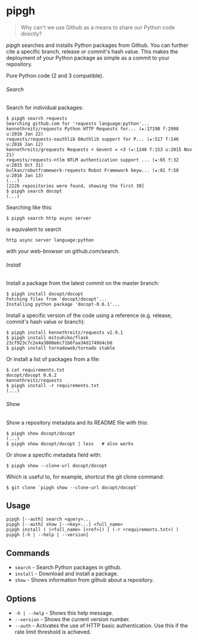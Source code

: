 # pipgh

> Why can't we use Github as a means to share our Python code directly?

*pipgh* searches and installs Python packages from Github. You can
further cite a specific branch, release or commit's hash value. This
makes the deployment of your Python package as simple as a commit to
your repository.

Pure Python code (2 and 3 compatible).

###### Search

Search for individual packages:

    $ pipgh search requests
    Searching github.com for 'requests language:python'...
    kennethreitz/requests Python HTTP Requests for... (★:17198 f:2998 u:2016 Jan 22)
    requests/requests-oauthlib OAuthlib support for P... (★:517 f:146 u:2016 Jan 12)
    kennethreitz/grequests Requests + Gevent = <3 (★:1246 f:153 u:2015 Nov 21)
    requests/requests-ntlm NTLM authentication support ... (★:65 f:32 u:2015 Oct 31)
    bulkan/robotframework-requests Robot Framework keyw... (★:81 f:58 u:2016 Jan 13)
    (...)
    [2226 repositories were found, showing the first 30]
    $ pipgh search docopt
    (...)

Searching like this:

    $ pipgh search http async server

is equivalent to search

    http async server language:python

with your web-browser on github.com/search.

###### Install

Install a package from the latest commit on the master branch:

    $ pipgh install docopt/docopt
    Fetching files from 'docopt/docopt'...
    Installing python package 'docopt-0.6.1'...

Install a specific version of the code using a reference (e.g. release,
commit's hash value or branch):

    $ pipgh install kennethreitz/requests v2.9.1
    $ pipgh install mitsuhiko/flask 23cf923c7c2e4a3808e6c71b6faa34d1749d4cb6
    $ pipgh install tornadoweb/tornado stable

Or install a list of packages from a file:

    $ cat requirements.txt
    docopt/docopt 0.6.2
    kennethreitz/requests
    $ pipgh install -r requirements.txt
    (...)

###### Show

Show a repository metadata and its README file with this:

    $ pipgh show docopt/docopt
    (...)
    $ pipgh show docopt/docopt | less   # also works

Or show a specific metadata field with:

    $ pipgh show --clone-url docopt/docopt

Which is useful to, for example, shortcut the git clone command:

    $ git clone `pipgh show --clone-url docopt/docopt`

## Usage

    pipgh [--auth] search <query>...
    pipgh [--auth] show [--<key>...] <full_name>
    pipgh install ( (<full_name> [<ref>]) | (-r <requirements.txt>) )
    pipgh [-h | --help | --version]

## Commands

* `search` - Search Python packages in github.
* `install` - Download and install a package.
* `show` - Shows information from github about a repository.

## Options

* `-h | --help` - Shows this help message.
* `--version` - Shows the current version number.
* `--auth` - Activates the use of HTTP basic authentication. Use this if the rate limit threshold is achieved.

